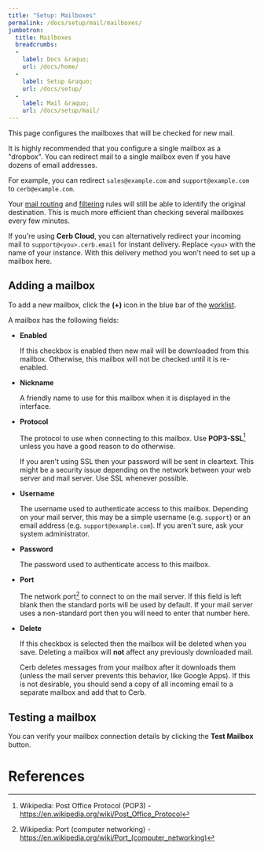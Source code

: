 ```yaml
---
title: "Setup: Mailboxes"
permalink: /docs/setup/mail/mailboxes/
jumbotron:
  title: Mailboxes
  breadcrumbs:
  - 
    label: Docs &raquo;
    url: /docs/home/
  - 
    label: Setup &raquo;
    url: /docs/setup/
  - 
    label: Mail &raquo;
    url: /docs/setup/mail/
---
```


This page configures the mailboxes that will be checked for new mail.

It is highly recommended that you configure a single mailbox as a "dropbox".  You can redirect mail to a single mailbox even if you have dozens of email addresses.

For example, you can redirect `sales@example.com` and `support@example.com` to `cerb@example.com`.

Your <a href="/docs/setup/mail/routing/">mail routing</a> and <a href="/docs/setup/mail/filtering/">filtering</a> rules will still be able to identify the original destination.  This is much more efficient than checking several mailboxes every few minutes.

<div class="cerb-box note">
	<p>If you're using <b>Cerb Cloud</b>, you can alternatively redirect your incoming mail to <code>support@&lt;you&gt;.cerb.email</code> for instant delivery. Replace <code>&lt;you&gt;</code> with the name of your instance. With this delivery method you won't need to set up a mailbox here.</p>
</div>

## Adding a mailbox

To add a new mailbox, click the **(+)** icon in the blue bar of the [worklist](/docs/worklists/).

A mailbox has the following fields:

- **Enabled**
	
	If this checkbox is enabled then new mail will be downloaded from this mailbox.  Otherwise, this mailbox will not be checked until it is re-enabled.
	
- **Nickname**
	
	A friendly name to use for this mailbox when it is displayed in the interface.
	
- **Protocol**
	
	The protocol to use when connecting to this mailbox.  Use **POP3-SSL**[^pop3] unless you have a good reason to do otherwise.
	
	<div class="cerb-box warning">
		<p>If you aren't using SSL then your password will be sent in cleartext.  This might be a security issue depending on the network between your web server and mail server.  Use SSL whenever possible.</p>
	</div>
	
- **Username**
	
	The username used to authenticate access to this mailbox.  Depending on your mail server, this may be a simple username (e.g. `support`) or an email address (e.g. `support@example.com`).  If you aren't sure, ask your system administrator.
	
- **Password**
	
	The password used to authenticate access to this mailbox.
	
- **Port**
	
	The network port[^port] to connect to on the mail server.  If this field is left blank then the standard ports will be used by default.  If your mail server uses a non-standard port then you will need to enter that number here.
	
- **Delete**
	
	If this checkbox is selected then the mailbox will be deleted when you save.  Deleting a mailbox will **not** affect any previously downloaded mail.

	<div class="cerb-box warning">
		<p>Cerb deletes messages from your mailbox after it downloads them (unless the mail server prevents this behavior, like Google Apps). If this is not desirable, you should send a copy of all incoming email to a separate mailbox and add that to Cerb.</p>
	</div>

## Testing a mailbox

You can verify your mailbox connection details by clicking the **Test Mailbox** button.


# References

[^pop3]: Wikipedia: Post Office Protocol (POP3) - <https://en.wikipedia.org/wiki/Post_Office_Protocol>
[^port]: Wikipedia: Port (computer networking) - <https://en.wikipedia.org/wiki/Port_(computer_networking)>